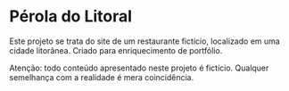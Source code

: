 # Pérola do Litoral
Este projeto se trata do site de um restaurante fictício, localizado em uma cidade litorânea.
Criado para enriquecimento de portfólio.

<span>Atenção: todo conteúdo apresentado neste projeto é fictício. Qualquer semelhança com  a realidade é mera coincidência.</span>